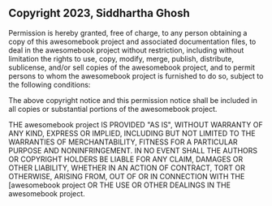 ## Copyright 2023, Siddhartha Ghosh


Permission is hereby granted, free of charge, to any person obtaining a copy of this awesomebook project and associated documentation files, to deal in the awesomebook project without restriction, including without limitation the rights to use, copy, modify, merge, publish, distribute, sublicense, and/or sell copies of the awesomebook project, and to permit persons to whom the awesomebook project is furnished to do so, subject to the following conditions:

The above copyright notice and this permission notice shall be included in all copies or substantial portions of the awesomebook project.

THE awesomebook project IS PROVIDED "AS IS", WITHOUT WARRANTY OF ANY KIND, EXPRESS OR IMPLIED, INCLUDING BUT NOT LIMITED TO THE WARRANTIES OF MERCHANTABILITY, FITNESS FOR A PARTICULAR PURPOSE AND NONINFRINGEMENT. IN NO EVENT SHALL THE AUTHORS OR COPYRIGHT HOLDERS BE LIABLE FOR ANY CLAIM, DAMAGES OR OTHER LIABILITY, WHETHER IN AN ACTION OF CONTRACT, TORT OR OTHERWISE, ARISING FROM, OUT OF OR IN CONNECTION WITH THE [awesomebook project OR THE USE OR OTHER DEALINGS IN THE awesomebook project.